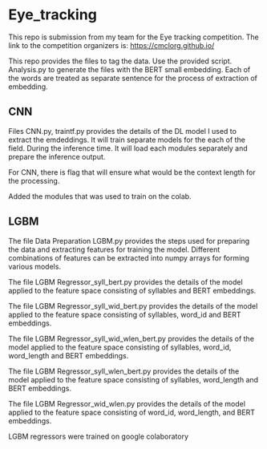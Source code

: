 # Eye_tracking

This repo is submission from my team for the Eye tracking competition. The link to the competition organizers is:
https://cmclorg.github.io/

This repo provides the files to tag the data. Use the provided script. Analysis.py to generate the files with the BERT small embedding. Each of the words are treated as separate sentence for the process of extraction of embedding.

## CNN
Files CNN.py, traintf.py provides the details of the DL model I used to extract the emdeddings. It will train separate models for the each of the field. During the inference time. It will load each modules separately and prepare the inference output. 

For CNN, there is flag that will ensure what would be the context length for the processing.

Added the modules that was used to train on the colab. 

## LGBM
The file Data Preparation LGBM.py provides the steps used for preparing the data and extracting features for training the model. Different combinations of features can be extracted into numpy arrays for forming various models.

The file LGBM Regressor_syll_bert.py provides the details of the model applied to the feature space consisting of syllables and BERT embeddings.

The file LGBM Regressor_syll_wid_bert.py provides the details of the model applied to the feature space consisting of syllables, word_id and BERT embeddings.

The file LGBM Regressor_syll_wid_wlen_bert.py provides the details of the model applied to the feature space consisting of syllables, word_id, word_length and BERT embeddings.

The file LGBM Regressor_syll_wlen_bert.py provides the details of the model applied to the feature space consisting of syllables, word_length and BERT embeddings.

The file LGBM Regressor_wid_wlen.py provides the details of the model applied to the feature space consisting of word_id, word_length, and BERT embeddings.

LGBM regressors were trained on google colaboratory


